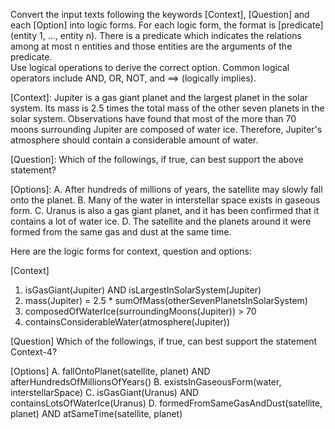 Convert the input texts following the keywords [Context], [Question] and each [Option] into logic forms.  For each logic form, the format is [predicate](entity 1,  ..., entity n). There is a predicate which indicates the relations among at most n entities and those entities are the arguments of the predicate.   
Use logical operations to derive the correct option.  Common logical operators include AND, OR, NOT,   and  ==> (logically implies). 

[Context]:
Jupiter is a gas giant planet and the largest planet in the solar system. Its mass is 2.5 times the total mass of the other seven planets in the solar system. Observations have found that most of the more than 70 moons surrounding Jupiter are composed of water ice. Therefore, Jupiter's atmosphere should contain a considerable amount of water.

[Question]:
Which of the followings, if true, can best support the above statement?

[Options]:
A. After hundreds of millions of years, the satellite may slowly fall onto the planet.
B. Many of the water in interstellar space exists in gaseous form.
C. Uranus is also a gas giant planet, and it has been confirmed that it contains a lot of water ice.
D. The satellite and the planets around it were formed from the same gas and dust at the same time.

Here are the logic forms for context, question and options:

[Context]
1. isGasGiant(Jupiter) AND isLargestInSolarSystem(Jupiter)
2. mass(Jupiter) = 2.5 * sumOfMass(otherSevenPlanetsInSolarSystem)
3. composedOfWaterIce(surroundingMoons(Jupiter)) > 70
4. containsConsiderableWater(atmosphere(Jupiter))

[Question]
Which of the followings, if true, can best support the statement Context-4?

[Options]
A. fallOntoPlanet(satellite, planet) AND afterHundredsOfMillionsOfYears()
B. existsInGaseousForm(water, interstellarSpace)
C. isGasGiant(Uranus) AND containsLotsOfWaterIce(Uranus)
D. formedFromSameGasAndDust(satellite, planet) AND atSameTime(satellite, planet)



